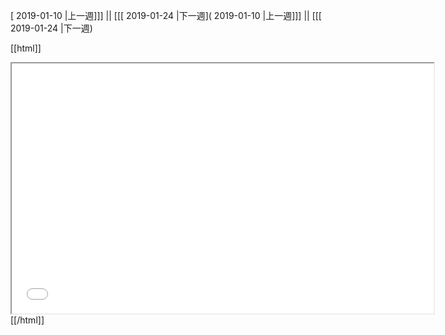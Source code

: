 [ 2019-01-10 |上一週]]] || [[[ 2019-01-24 |下一週]( 2019-01-10 |上一週]]] || [[[ 2019-01-24 |下一週)



[[html]]
<iframe src='<http://pad.hackingthursday.org>  ?showControls=true&showChat=true&showLineNumbers=true&useMonospaceFont=false' width=675 height=400></iframe>
[[/html]]